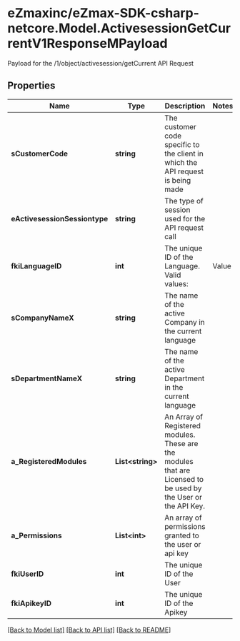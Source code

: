 # eZmaxinc/eZmax-SDK-csharp-netcore.Model.ActivesessionGetCurrentV1ResponseMPayload
Payload for the /1/object/activesession/getCurrent API Request

## Properties

Name | Type | Description | Notes
------------ | ------------- | ------------- | -------------
**sCustomerCode** | **string** | The customer code specific to the client in which the API request is being made | 
**eActivesessionSessiontype** | **string** | The type of session used for the API request call | 
**fkiLanguageID** | **int** | The unique ID of the Language.  Valid values:  |Value|Description| |-|-| |1|French| |2|English| | 
**sCompanyNameX** | **string** | The name of the active Company in the current language | 
**sDepartmentNameX** | **string** | The name of the active Department in the current language | 
**a_RegisteredModules** | **List&lt;string&gt;** | An Array of Registered modules.  These are the modules that are Licensed to be used by the User or the API Key. | 
**a_Permissions** | **List&lt;int&gt;** | An array of permissions granted to the user or api key | 
**fkiUserID** | **int** | The unique ID of the User | 
**fkiApikeyID** | **int** | The unique ID of the Apikey | 

[[Back to Model list]](../README.md#documentation-for-models) [[Back to API list]](../README.md#documentation-for-api-endpoints) [[Back to README]](../README.md)

